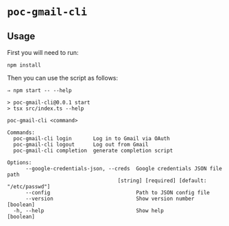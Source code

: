 # `poc-gmail-cli`

## Usage

First you will need to run:

```shell
npm install
```

Then you can use the script as follows:

```shell
⇒ npm start -- --help

> poc-gmail-cli@0.0.1 start
> tsx src/index.ts --help

poc-gmail-cli <command>

Commands:
  poc-gmail-cli login       Log in to Gmail via OAuth
  poc-gmail-cli logout      Log out from Gmail
  poc-gmail-cli completion  generate completion script

Options:
      --google-credentials-json, --creds  Google credentials JSON file path
                                    [string] [required] [default: "/etc/passwd"]
      --config                            Path to JSON config file
      --version                           Show version number          [boolean]
  -h, --help                              Show help                    [boolean]
```

